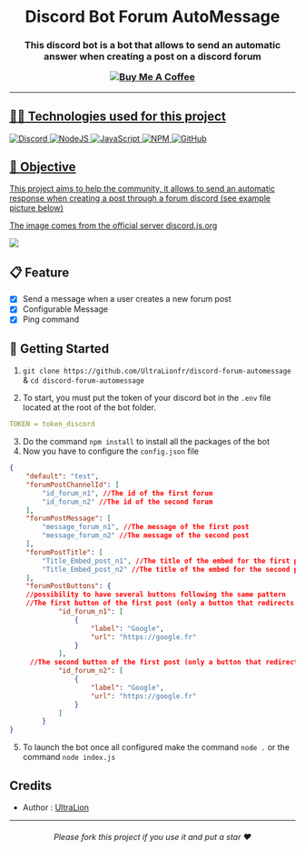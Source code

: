 <h1 align=center>Discord Bot Forum AutoMessage</h1>
<h3 align="center">
<p>This discord bot is a bot that allows to send an automatic answer when creating a post on a discord forum</p>
<a href="https://www.buymeacoffee.com/ultralion" target="_blank"><img src="https://www.buymeacoffee.com/assets/img/custom_images/yellow_img.png" alt="Buy Me A Coffee" " </a>

</h3>
<hr>
<h2>👨‍💻 Technologies used for this project</h2>

![Discord](https://img.shields.io/badge/Discord-%235865F2.svg?style=for-the-badge&logo=discord&logoColor=white)
![NodeJS](https://img.shields.io/badge/node.js-6DA55F?style=for-the-badge&logo=node.js&logoColor=white)
![JavaScript](https://img.shields.io/badge/javascript-%23323330.svg?style=for-the-badge&logo=javascript&logoColor=%23F7DF1E)
![NPM](https://img.shields.io/badge/NPM-%23000000.svg?style=for-the-badge&logo=npm&logoColor=white)
![GitHub](https://img.shields.io/badge/github-%23121011.svg?style=for-the-badge&logo=github&logoColor=white)

<h2>📡 Objective</h2>
<p>This project aims to help the community, it allows to send an automatic response when creating a post through a forum discord (see example picture below) </p>
<p>The image comes from the official server <a href="https://discord.js.org">discord.js.org</a></p>
<img src="https://user-images.githubusercontent.com/49597041/200143309-7ffef9f4-f4e3-4854-9e71-bb062d30dc7b.png">

<h2>📋 Feature</h2>

- [X] Send a message when a user creates a new forum post
- [X] Configurable Message
- [X] Ping command

<h2> 🚀 Getting Started</h2>

1. `git clone https://github.com/UltraLionfr/discord-forum-automessage` & `cd discord-forum-automessage`

2. To start, you must put the token of your discord bot in the <code>.env</code> file located at the root of the bot folder.
```yml
TOKEN = token_discord
```

3. Do the command `npm install` to install all the packages of the bot
4. Now you have to configure the `config.json` file
```json
{
    "default": "test",
    "forumPostChannelId": [
        "id_forum_n1", //The id of the first forum
        "id_forum_n2" //The id of the second forum
    ],
    "forumPostMessage": [
        "message_forum_n1", //The message of the first post
        "message_forum_n2" //The message of the second post
    ],
    "forumPostTitle": [
        "Title_Embed_post_n1", //The title of the embed for the first post
        "Title_Embed_post_n2" //The title of the embed for the second post
    ],
    "forumPostButtons": {
    //possibility to have several buttons following the same pattern
    //The first button of the first post (only a button that redirects to a link)
            "id_forum_n1": [ 
                {
                    "label": "Google",
                    "url": "https://google.fr"
                }
            ],
     //The second button of the first post (only a button that redirects to a link)
            "id_forum_n2": [
                {
                    "label": "Google",
                    "url": "https://google.fr"
                }
            ]
        }
}
```
5. To launch the bot once all configured make the command `node .` or the command `node index.js`

<h2>Credits</h2>

- Author : [UltraLion](https://github.com/UltraLionfr)

<hr>
<h6 align=center>Please fork this project if you use it and put a star ❤️</h6>

